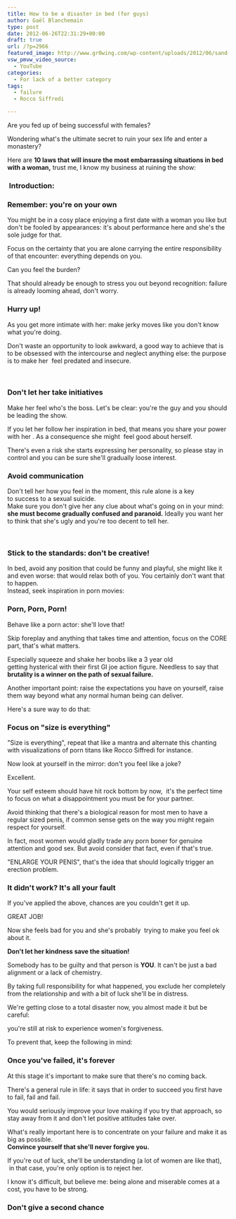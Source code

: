 ```yaml
---
title: How to be a disaster in bed (for guys)
author: Gaël Blanchemain
type: post
date: 2012-06-26T22:31:29+00:00
draft: true
url: /?p=2966
featured_image: http://www.gr0wing.com/wp-content/uploads/2012/06/sand-dunes-desert.jpg
vsw_pmvw_video_source:
  - YouTube
categories:
  - For lack of a better category
tags:
  - failure
  - Rocco Siffredi

---
```

Are you fed up of being successful with females?

Wondering what's the ultimate secret to ruin your sex life and enter a monastery?

Here are **10 laws that will insure the most embarrassing situations in bed with a woman,** trust me, I know my business at ruining the show:

### 

###  Introduction:

### Remember: you're on your own

You might be in a cosy place enjoying a first date with a woman you like but don't be fooled by appearances: it's about performance here and she's the sole judge for that.

Focus on the certainty that you are alone carrying the entire responsibility of that encounter: everything depends on you.

Can you feel the burden?

That should already be enough to stress you out beyond recognition: failure is already looming ahead, don't worry.

### 

### Hurry up!

As you get more intimate with her: make jerky moves like you don't know what you're doing.

Don't waste an opportunity to look awkward, a good way to achieve that is to be obsessed with the intercourse and neglect anything else: the purpose is to make her  feel predated and insecure.

&nbsp;

### Don't let her take initiatives

Make her feel who's the boss. Let's be clear: you're the guy and you should be leading the show.

If you let her follow her inspiration in bed, that means you share your power with her . As a consequence she might  feel good about herself.

There's even a risk she starts expressing her personality, so please stay in control and you can be sure she'll gradually loose interest.

### Avoid communication

Don't tell her how you feel in the moment, this rule alone is a key to success to a sexual suicide.  
Make sure you don't give her any clue about what's going on in your mind: **she must become gradually confused and paranoid.** Ideally you want her to think that she's ugly and you're too decent to tell her.

&nbsp;

### Stick to the standards: don't be creative!

In bed, avoid any position that could be funny and playful, she might like it and even worse: that would relax both of you. You certainly don't want that to happen.  
Instead, seek inspiration in porn movies:

### Porn, Porn, Porn!

Behave like a porn actor: she'll love that!

Skip foreplay and anything that takes time and attention, focus on the CORE part, that's what matters.

Especially squeeze and shake her boobs like a 3 year old getting hysterical with their first GI joe action figure. Needless to say that **brutality is a winner on the path of sexual failure.**

Another important point: raise the expectations you have on yourself, raise them way beyond what any normal human being can deliver.

Here's a sure way to do that:

### Focus on "size is everything"

"Size is everything", repeat that like a mantra and alternate this chanting with visualizations of porn titans like Rocco Siffredi for instance.

Now look at yourself in the mirror: don't you feel like a joke?

Excellent.

Your self esteem should have hit rock bottom by now,  it's the perfect time to focus on what a disappointment you must be for your partner.

Avoid thinking that there's a biological reason for most men to have a regular sized penis, if common sense gets on the way you might regain respect for yourself.

In fact, most women would gladly trade any porn boner for genuine attention and good sex. But avoid consider that fact, even if that's true.

"ENLARGE YOUR PENIS", that's the idea that should logically trigger an erection problem.

### It didn't work? It's all your fault

If you've applied the above, chances are you couldn't get it up.

GREAT JOB!

Now she feels bad for you and she's probably  trying to make you feel ok about it.

**Don't let her kindness save the situation!**

Somebody has to be guilty and that person is **YOU**. It can't be just a bad alignment or a lack of chemistry.

By taking full responsibility for what happened, you exclude her completely from the relationship and with a bit of luck she'll be in distress.

We're getting close to a total disaster now, you almost made it but be careful:

you're still at risk to experience women's forgiveness.

To prevent that, keep the following in mind:

### Once you've failed, it's forever

At this stage it's important to make sure that there's no coming back.

There's a general rule in life: it says that in order to succeed you first have to fail, fail and fail.

You would seriously improve your love making if you try that approach, so stay away from it and don't let positive attitudes take over.

What's really important here is to concentrate on your failure and make it as big as possible.  
**Convince yourself that she'll never forgive you.**

If you're out of luck, she'll be understanding (a lot of women are like that),  in that case, you're only option is to reject her.

I know it's difficult, but believe me: being alone and miserable comes at a cost, you have to be strong.

### Don't give a second chance
